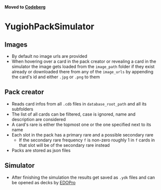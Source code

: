 **Moved to [Codeberg](https://codeberg.org/0x4261756D/YugiohPackSimulator)**

# YugiohPackSimulator

## Images
* By default no image urls are provided
* When hovering over a card in the pack creator or revealing a card in the simulator the image gets loaded from the `image_path` folder if they exist already or downloaded there from any of the `image_urls` by appending the card's id and either `.jpg` or `.png` to them

## Pack creator
* Reads card infos from all `.cdb` files in `database_root_path` and all its subfolders
* The list of all cards can be filtered, case is ignored, name and description are considered
* A card's rare is either the topmost one or the one specified next to its name
* Each slot in the pack has a primary rare and a possible secondary rare
	* If the secondary rare frequency `f` is non-zero roughly 1 in `f` cards in that slot will be of the secondary rare instead
* Packs are stored as json files

## Simulator
* After finishing the simulation the results get saved as `.ydk` files and can be opened as decks by [EDOPro](https://projectignis.github.io/)

